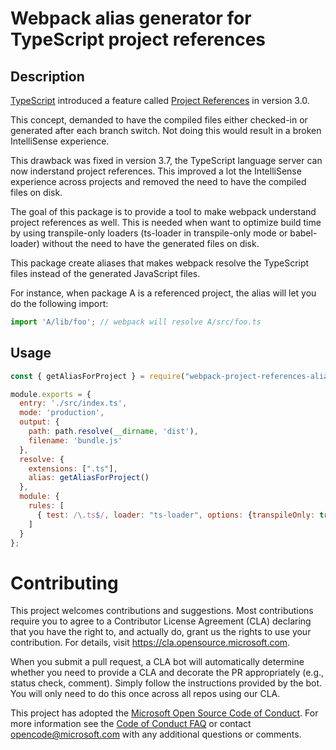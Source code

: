 # Webpack alias generator for TypeScript project references

## Description

[TypeScript](https://www.typescriptlang.org/) introduced a feature called [Project References](https://www.typescriptlang.org/docs/handbook/project-references.html) in version 3.0.

This concept, demanded to have the compiled files either checked-in or generated after each branch switch. Not doing this would result in a broken IntelliSense experience.

This drawback was fixed in version 3.7, the TypeScript language server can now inderstand project references. This improved a lot the IntelliSense experience across projects and removed the need to have the compiled files on disk.

The goal of this package is to provide a tool to make webpack understand project references as well. This is needed when want to optimize build time by using transpile-only loaders (ts-loader in transpile-only mode or babel-loader) without the need to have the generated files on disk.

This package create aliases that makes webpack resolve the TypeScript files instead of the generated JavaScript files.

For instance, when package A is a referenced project, the alias will let you do the following import:

```js
import 'A/lib/foo'; // webpack will resolve A/src/foo.ts
```

## Usage

```js
const { getAliasForProject } = require("webpack-project-references-alias");

module.exports = {
  entry: './src/index.ts',
  mode: 'production',
  output: {
    path: path.resolve(__dirname, 'dist'),
    filename: 'bundle.js'
  },
  resolve: {
    extensions: [".ts"],
    alias: getAliasForProject()
  },
  module: {
    rules: [
      { test: /\.ts$/, loader: "ts-loader", options: {transpileOnly: true} }
    ]
  }
};

```

# Contributing

This project welcomes contributions and suggestions.  Most contributions require you to agree to a
Contributor License Agreement (CLA) declaring that you have the right to, and actually do, grant us
the rights to use your contribution. For details, visit https://cla.opensource.microsoft.com.

When you submit a pull request, a CLA bot will automatically determine whether you need to provide
a CLA and decorate the PR appropriately (e.g., status check, comment). Simply follow the instructions
provided by the bot. You will only need to do this once across all repos using our CLA.

This project has adopted the [Microsoft Open Source Code of Conduct](https://opensource.microsoft.com/codeofconduct/).
For more information see the [Code of Conduct FAQ](https://opensource.microsoft.com/codeofconduct/faq/) or
contact [opencode@microsoft.com](mailto:opencode@microsoft.com) with any additional questions or comments.
